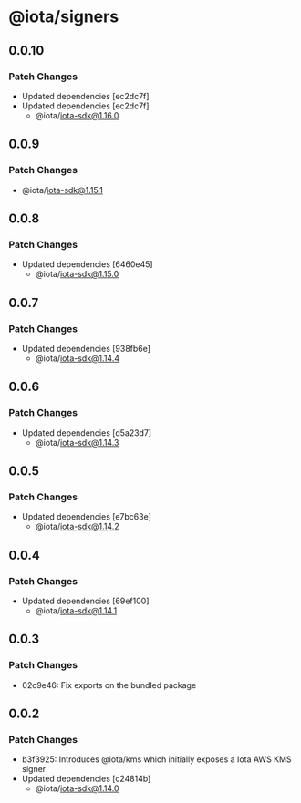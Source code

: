 # @iota/signers

## 0.0.10

### Patch Changes

-   Updated dependencies [ec2dc7f]
-   Updated dependencies [ec2dc7f]
    -   @iota/iota-sdk@1.16.0

## 0.0.9

### Patch Changes

-   @iota/iota-sdk@1.15.1

## 0.0.8

### Patch Changes

-   Updated dependencies [6460e45]
    -   @iota/iota-sdk@1.15.0

## 0.0.7

### Patch Changes

-   Updated dependencies [938fb6e]
    -   @iota/iota-sdk@1.14.4

## 0.0.6

### Patch Changes

-   Updated dependencies [d5a23d7]
    -   @iota/iota-sdk@1.14.3

## 0.0.5

### Patch Changes

-   Updated dependencies [e7bc63e]
    -   @iota/iota-sdk@1.14.2

## 0.0.4

### Patch Changes

-   Updated dependencies [69ef100]
    -   @iota/iota-sdk@1.14.1

## 0.0.3

### Patch Changes

-   02c9e46: Fix exports on the bundled package

## 0.0.2

### Patch Changes

-   b3f3925: Introduces @iota/kms which initially exposes a Iota AWS KMS signer
-   Updated dependencies [c24814b]
    -   @iota/iota-sdk@1.14.0
